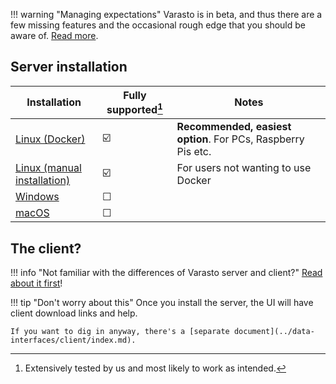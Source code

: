 !!! warning "Managing expectations"
    Varasto is in beta, and thus there are a few missing features and the occasional rough
    edge that you should be aware of. [Read more](limitations-of-beta-version.md).


Server installation
-------------------

| Installation                | Fully supported[^1] | Notes |
|-----------------------------|-----------------|-------|
| [Linux (Docker)](linux-docker.md) | ☑️ | **Recommended, easiest option**. For PCs, Raspberry Pis etc. |
| [Linux (manual installation)](linux-manual.md) | ☑️ | For users not wanting to use Docker |
| [Windows](windows.md)             | ☐ | |
| [macOS](mac.md)                     | ☐ | |


The client?
-----------

!!! info "Not familiar with the differences of Varasto server and client?"
	[Read about it first](../concepts-ideas-architecture/index.md#client-vs-server)!

!!! tip "Don't worry about this"
	Once you install the server, the UI will have client download links and help.
	
	If you want to dig in anyway, there's a [separate document](../data-interfaces/client/index.md).


[^1]: Extensively tested by us and most likely to work as intended.
